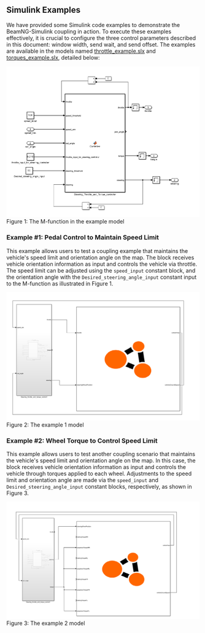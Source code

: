 ## Simulink Examples

We have provided some Simulink code examples to demonstrate the BeamNG-Simulink coupling in action. To execute these examples effectively, it is crucial to configure the three control parameters described in this document: window width, send wait, and send offset. The examples are available in the models named [throttle_example.slx](src/examples/simulink/S-function/throttle_example.slx) and [torques_example.slx](src/examples/simulink/S-function/torques_example.slx), detailed below:

![Figure 1: The controller function of the Simulink model](media/m_function.png)
    Figure 1: The M-function in the example model


### Example #1: Pedal Control to Maintain Speed Limit

This example allows users to test a coupling example that maintains the vehicle's speed limit and orientation angle on the map. The block receives vehicle orientation information as input and controls the vehicle via throttle. The speed limit can be adjusted using the `speed_input` constant block, and the orientation angle with the `Desired_steering_angle_input` constant input to the M-function as illustrated in Figure 1.

![Figure 2: The controller function of the Simulink model](media/throttle.png)
    Figure 2: The example 1 model 

### Example #2: Wheel Torque to Control Speed Limit

This example allows users to test another coupling scenario that maintains the vehicle's speed limit and orientation angle on the map. In this case, the block receives vehicle orientation information as input and controls the vehicle through torques applied to each wheel. Adjustments to the speed limit and orientation angle are made via the `speed_input` and `Desired_steering_angle_input` constant blocks, respectively, as shown in Figure 3.


![Figure 2: The controller function of the Simulink model](media/torques.png)
    Figure 3: The example 2 model 